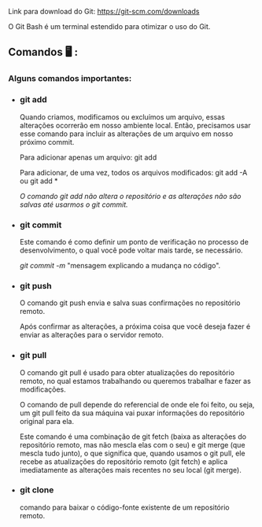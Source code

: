 Link para download do Git: https://git-scm.com/downloads

O Git Bash é um terminal estendido para otimizar o uso do Git.



## Comandos :desktop_computer: :

### **Alguns comandos importantes:**

- ### **git add**

  Quando criamos, modificamos ou excluímos um arquivo, essas alterações ocorrerão em nosso ambiente local. Então, precisamos usar esse comando para incluir as alterações de um arquivo em nosso próximo commit.

  Para adicionar apenas um arquivo:
  git add <arquivo>

  Para adicionar, de uma vez, todos os arquivos modificados:
  git add -A ou git add *

  *O comando git add não altera o repositório e as alterações não são salvas até usarmos o git commit.*

  

- ### git commit

  Este comando é como definir um ponto de verificação no processo de desenvolvimento, o qual você pode voltar mais tarde, se necessário.

  *git commit -m* "mensagem explicando a mudança no código".

  

- ### git push

  O comando git push envia e salva suas confirmações no repositório remoto.

  Após confirmar as alterações, a próxima coisa que você deseja fazer é enviar as alterações para o servidor remoto.

  

- ### git pull

  O comando git pull é usado para obter atualizações do repositório remoto, no qual estamos trabalhando ou queremos trabalhar e fazer as modificações.

  O comando de pull depende do referencial de onde ele foi feito, ou seja, um git pull feito da sua máquina vai puxar informações do repositório original para ela.

  Este comando é uma combinação de git fetch (baixa as alterações do repositório remoto, mas não mescla elas com o seu) e git merge (que mescla tudo junto), o que significa que, quando usamos o git pull, ele recebe as atualizações do repositório remoto (git fetch) e aplica imediatamente as alterações mais recentes no seu local (git merge).

  

- ### git clone

  comando para baixar o código-fonte existente de um repositório remoto.
